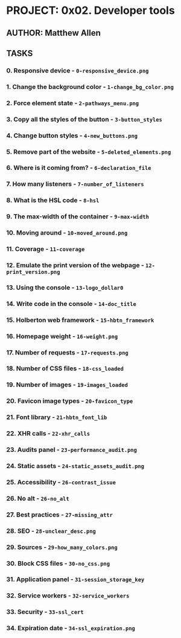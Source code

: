 # PROJECT: 0x02. Developer tools

## AUTHOR: Matthew Allen

## TASKS

### 0. Responsive device - `0-responsive_device.png`

### 1. Change the background color - `1-change_bg_color.png`

### 2. Force element state - `2-pathways_menu.png`

### 3. Copy all the styles of the button - `3-button_styles`

### 4. Change button styles - `4-new_buttons.png`

### 5. Remove part of the website - `5-deleted_elements.png`

### 6. Where is it coming from? - `6-declaration_file`

### 7. How many listeners - `7-number_of_listeners`

### 8. What is the HSL code - `8-hsl`

### 9. The max-width of the container - `9-max-width`

### 10. Moving around - `10-moved_around.png`

### 11. Coverage - `11-coverage`

### 12. Emulate the print version of the webpage - `12-print_version.png`

### 13. Using the console - `13-logo_dollar0`

### 14. Write code in the console - `14-doc_title`

### 15. Holberton web framework - `15-hbtn_framework`

### 16. Homepage weight - `16-weight.png`

### 17. Number of requests - `17-requests.png`

### 18. Number of CSS files - `18-css_loaded`

### 19. Number of images - `19-images_loaded`

### 20. Favicon image types - `20-favicon_type`

### 21. Font library - `21-hbtn_font_lib`

### 22. XHR calls - `22-xhr_calls`

### 23. Audits panel - `23-performance_audit.png`

### 24. Static assets - `24-static_assets_audit.png`

### 25. Accessibility - `26-contrast_issue`

### 26. No alt - `26-no_alt`

### 27. Best practices - `27-missing_attr`

### 28. SEO - `28-unclear_desc.png`

### 29. Sources - `29-how_many_colors.png`

### 30. Block CSS files - `30-no_css.png`

### 31. Application panel - `31-session_storage_key`

### 32. Service workers - `32-service_workers`

### 33. Security - `33-ssl_cert`

### 34. Expiration date - `34-ssl_expiration.png`
